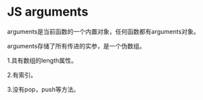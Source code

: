 # JS arguments

arguments是当前函数的一个内置对象，任何函数都有arguments对象。

arguments存储了所有传进的实参，是一个伪数组。



1.具有数组的length属性。

2.有索引。

3.没有pop，push等方法。